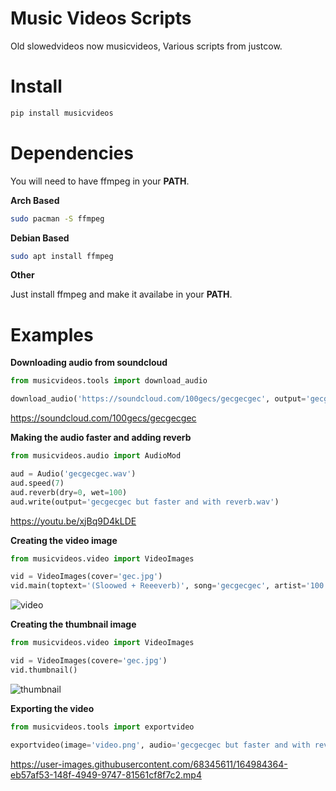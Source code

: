 # Music Videos Scripts

Old slowedvideos now musicvideos, Various scripts from justcow.


# Install
```sh
pip install musicvideos
```


# Dependencies

You will need to have ffmpeg in your **PATH**.


**Arch Based**
```sh
sudo pacman -S ffmpeg
```
  
  
**Debian Based**
```sh
sudo apt install ffmpeg
```
  
  
**Other**

Just install ffmpeg and make it availabe in your **PATH**.


# Examples


**Downloading audio from soundcloud**
```python
from musicvideos.tools import download_audio

download_audio('https://soundcloud.com/100gecs/gecgecgec', output='gecgecgec.wav')
```
https://soundcloud.com/100gecs/gecgecgec


**Making the audio faster and adding reverb**
```python
from musicvideos.audio import AudioMod

aud = Audio('gecgecgec.wav')
aud.speed(7)
aud.reverb(dry=0, wet=100)
aud.write(output='gecgecgec but faster and with reverb.wav')
```
https://youtu.be/xjBq9D4kLDE


**Creating the video image**
```python
from musicvideos.video import VideoImages

vid = VideoImages(cover='gec.jpg')
vid.main(toptext='(Sloowed + Reeeverb)', song='gecgecgec', artist='100 gecs')
```
![video](https://user-images.githubusercontent.com/68345611/164984378-fb88442a-4115-4119-9873-958923d93942.png)


**Creating the thumbnail image**
```python
from musicvideos.video import VideoImages

vid = VideoImages(covere='gec.jpg')
vid.thumbnail()
```
![thumbnail](https://user-images.githubusercontent.com/68345611/164984372-e5c687b0-fab3-41c7-ae52-fc0e9d1959e4.png)


**Exporting the video**
```python
from musicvideos.tools import exportvideo

exportvideo(image='video.png', audio='gecgecgec but faster and with reverb.wav')
```
https://user-images.githubusercontent.com/68345611/164984364-eb57af53-148f-4949-9747-81561cf8f7c2.mp4
